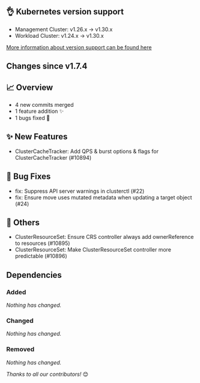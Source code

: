 ## 👌 Kubernetes version support

- Management Cluster: v1.26.x -> v1.30.x
- Workload Cluster: v1.24.x -> v1.30.x

[More information about version support can be found here](https://cluster-api.sigs.k8s.io/reference/versions.html)

## Changes since v1.7.4
## :chart_with_upwards_trend: Overview
- 4 new commits merged
- 1 feature addition ✨
- 1 bugs fixed 🐛

## :sparkles: New Features
- ClusterCacheTracker: Add QPS & burst options & flags for ClusterCacheTracker (#10894)

## :bug: Bug Fixes
- fix: Suppress API server warnings in clusterctl (#22)
- fix: Ensure move uses mutated metadata when updating a target object (#24)

## :seedling: Others
- ClusterResourceSet: Ensure CRS controller always add ownerReference to resources (#10895)
- ClusterResourceSet: Make ClusterResourceSet controller more predictable (#10896)

## Dependencies

### Added
_Nothing has changed._

### Changed
_Nothing has changed._

### Removed
_Nothing has changed._

_Thanks to all our contributors!_ 😊
